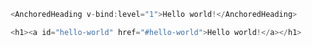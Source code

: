 ```javascript
<AnchoredHeading v-bind:level="1">Hello world!</AnchoredHeading>
```
```javascript
<h1><a id="hello-world" href="#hello-world">Hello world!</a></h1>
```